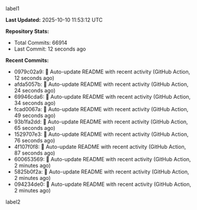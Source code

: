 
label1 
<!-- ACTIVITY_START -->
**Last Updated:** 2025-10-10 11:53:12 UTC

**Repository Stats:**
- Total Commits: 66914
- Last Commit: 12 seconds ago

**Recent Commits:**
- 0979c02a9: 🤖 Auto-update README with recent activity (GitHub Action, 12 seconds ago)
- afda5057b: 🤖 Auto-update README with recent activity (GitHub Action, 24 seconds ago)
- 69946cda6: 🤖 Auto-update README with recent activity (GitHub Action, 34 seconds ago)
- fcad0067a: 🤖 Auto-update README with recent activity (GitHub Action, 49 seconds ago)
- 93b1fa2dd: 🤖 Auto-update README with recent activity (GitHub Action, 65 seconds ago)
- 1529707e3: 🤖 Auto-update README with recent activity (GitHub Action, 76 seconds ago)
- 4f107f0f8: 🤖 Auto-update README with recent activity (GitHub Action, 87 seconds ago)
- 600653569: 🤖 Auto-update README with recent activity (GitHub Action, 2 minutes ago)
- 5825b0f2a: 🤖 Auto-update README with recent activity (GitHub Action, 2 minutes ago)
- 094234de0: 🤖 Auto-update README with recent activity (GitHub Action, 2 minutes ago)
<!-- ACTIVITY_END -->

label2
